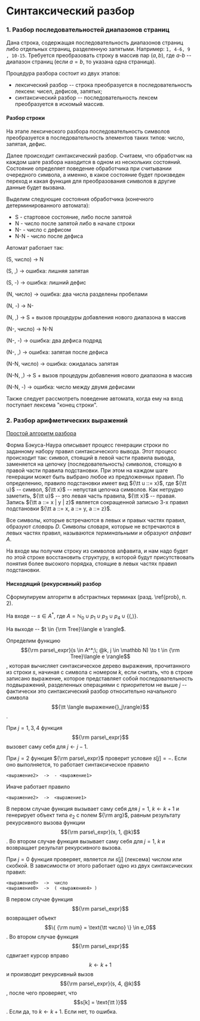 # Синтаксический разбор

### 1. Разбор последовательностей диапазонов страниц

Дана строка, содержащая последовательность диапазонов страниц либо отдельных страниц, разделенную запятыми.
Например: `1, 4-6, 9 , 10-15`.
Требуется преобразовать строку в массив пар $(a, b)$, где $a$-$b$ -- диапазон страниц (если $a = b$, то указана одна страница).

Процедура разбора состоит из двух этапов:

* лексический разбор -- строка преобразуется в последовательность лексем: чисел, дефисов, запятых;
* синтаксический разбор -- последовательность лексем преобразуется в искомый массив.

#### Разбор строки

На этапе лексического разбора последовательность символов преобразуется в последовательность элементов
таких типов: число, запятая, дефис. 

Далее происходит синтаксический разбор.
Считаем, что обработчик на каждом шаге разбора находится в одном из нескольких состояний.
Состояние определяет поведение обработчика при считывании очередного символа, а именно, в какое состояние будет
произведен переход и какая функция для преобразования символов в другие данные будет вызвана.

Выделим следующие состояния обработчика (конечного детерминированного автомата):
* S - стартовое состояние, либо после запятой
* N - число после запятой либо в начале строки
* N- - число с дефисом
* N-N - число после дефиса

Автомат работает так:

(S, число) -> N

(S, ,) -> ошибка: лишняя запятая

(S, -) -> ошибка: лишний дефис

(N, число) -> ошибка: два числа разделены пробелами

(N, -) -> N-

(N, ,) -> S + вызов процедуры добавления нового диапазона в массив

(N-, число) -> N-N

(N-, -) -> ошибка: два дефиса подряд

(N-, ,) -> ошибка: запятая после дефиса

(N-N, число) -> ошибка: ожидалась запятая

(N-N, ,) -> S + вызов процедуры добавления нового диапазона в массив

(N-N, -) -> ошибка: число между двумя дефисами

Также следует рассмотреть поведение автомата, когда ему на вход поступает лексема "конец строки".


### 2. Разбор арифметических выражений

[Простой алгоритм разбора](https://youtu.be/t7dUy_wN-s4)

Форма Бэкуса-Наура описывает процесс генерации строки по заданному набору правил синтаксического вывода.
Этот процесс происходит так: символ, стоящий в левой части правила вывода, заменяется на цепочку (последовательность) символов,
стоящую в правой части правила подстановки. При этом на каждом шаге генерации может быть выбрано любое из предложенных правил. 
По определению, правило подстановки имеет вид ${\tt u ::= x}$, где ${\tt u}$ -- символ, ${\tt x}$ -- непустая цепочка символов.
Как нетрудно заметить, ${\tt u}$ -- это левая часть правила, ${\tt x}$ -- правая.
Запись ${\tt a ::= x | y | z}$ является сокращенной записью 3-х правил подстановки ${\tt a ::= x, a ::= y, a ::= z}$.

Все символы, которые встречаются в левых и правых частях правил, образуют *словарь* $D$. 
Символы словаря, которые не встречаются в левых частях правил, называются *терминальными* и образуют *алфавит* $A$.

На входе мы получим строку из символов алфавита, и нам надо будет по этой строке восстановить структуру,
в которой будут присутствовать понятия более высокого порядка, стоящие в левых частях правил подстановки.


#### Нисходящий (рекурсивный) разбор

Сформулируем алгоритм в абстрактных терминах (разд. \ref{prob}, п. 2).

На входе -- $s \in A^*$, где $A = \mathbb N_0 \cup p_1 \cup p_3 \cup p_4 \cup \{ (, ) \}$.

На выходе -- $t \in {\rm Tree}\langle e \rangle$.

Определим функцию $${\rm parse\_expr}(s \in A^*;\; @k, j \in \mathbb N) \to t \in {\rm Tree}\langle e \rangle$$,
которая вычисляет синтаксическое дерево выражения, прочитанного из строки $s$, начиная с символа с номером $k$,
если считать, что в строке записано выражение, которое представляет собой последовательность подвыражений,
разделенных операциями с приоритетом не выше $j$ --
фактически это синтаксический разбор относительно начального символа $${\tt \langle выражение{}_j\rangle}$$.

При $j = 1, 3, 4$ функция $${\rm parse\_expr}$$ вызовет саму себя для $j \leftarrow j - 1$.

При $j = 2$ функция ${\rm parse\_expr}$ проверит условие $s[j] = -$. Если оно выполняется, то работает синтаксическое правило
```
<выражение2>  ->  - <выражение1>
```
Иначе работает правило
```
<выражение2>  ->  <выражение1>
```
В первом случае функция вызывает саму себя для $j = 1$, $k \leftarrow k + 1$ и генерирует объект типа $e_2$ с полем ${\rm arg}$,
равным результату рекурсивного вызова функции $${\rm parse\_expr}(s, 1, @k)$$.
Во втором случае функция вызывает саму себя для $j = 1$, $k$ и возвращает результат рекурсивного вызова.

При $j = 0$ функция проверяет, является ли $s[j]$ (лексема) числом или скобкой. В зависимости от этого работает одно из двух синтаксических правил:
```
<выражение0>  ->  число
<выражение0>  ->  ( <выражение4> )
```
В первом случае функция $${\rm parse\_expr}$$ возвращает объект $$\{ {\rm num} = \text{\tt число} \} \in e_0$$.
Во втором случае функция $${\rm parse\_expr}$$ сдвигает курсор вправо $$k \leftarrow k + 1$$ и производит рекурсивный вызов
$${\rm parse\_expr}(s, 4, @k)$$, после чего проверяет, что $$s[k] = \text{\tt )}$$. Если да, то $k \leftarrow k + 1$. Если нет, то ошибка. 